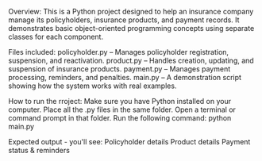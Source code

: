Overview:
This is a Python project designed to help an insurance company manage its policyholders, insurance products, and payment records. It demonstrates basic object-oriented programming concepts using separate classes for each component.

Files included:
policyholder.py – Manages policyholder registration, suspension, and reactivation.
product.py – Handles creation, updating, and suspension of insurance products.
payment.py – Manages payment processing, reminders, and penalties.
main.py – A demonstration script showing how the system works with real examples.

How to run the rroject:
Make sure you have Python installed on your computer.
Place all the .py files in the same folder.
Open a terminal or command prompt in that folder.
Run the following command: python main.py

Expected output - you'll see:
Policyholder details
Product details
Payment status & reminders

